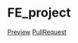 # FE_project

[Preview](https://github.com/MariVM)
[PullRequest](https://github.com/MariVM/FE_project/pull/1/files)